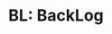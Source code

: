 ---
layout: term
title: 'BL: BackLog'
name: bl
description: "Sur le COMM du jeu ou sur Telegram, c'est lire les vieux messages que l'on a en retard."
---
